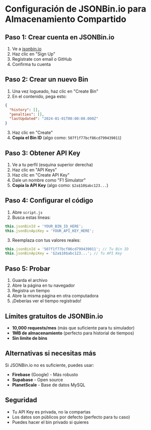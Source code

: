# Configuración de JSONBin.io para Almacenamiento Compartido

## Paso 1: Crear cuenta en JSONBin.io

1. Ve a [jsonbin.io](https://jsonbin.io)
2. Haz clic en "Sign Up" 
3. Regístrate con email o GitHub
4. Confirma tu cuenta

## Paso 2: Crear un nuevo Bin

1. Una vez logueado, haz clic en "Create Bin"
2. En el contenido, pega esto:
```json
{
  "history": [],
  "penalties": [],
  "lastUpdated": "2024-01-01T00:00:00.000Z"
}
```
3. Haz clic en "Create"
4. **Copia el Bin ID** (algo como: `507f1f77bcf86cd799439011`)

## Paso 3: Obtener API Key

1. Ve a tu perfil (esquina superior derecha)
2. Haz clic en "API Keys"
3. Haz clic en "Create API Key"
4. Dale un nombre como "F1 Simulator"
5. **Copia la API Key** (algo como: `$2a$10$abc123...`)

## Paso 4: Configurar el código

1. Abre `script.js`
2. Busca estas líneas:
```javascript
this.jsonBinId = 'YOUR_BIN_ID_HERE';
this.jsonBinApiKey = 'YOUR_API_KEY_HERE';
```
3. Reemplaza con tus valores reales:
```javascript
this.jsonBinId = '507f1f77bcf86cd799439011'; // Tu Bin ID
this.jsonBinApiKey = '$2a$10$abc123...'; // Tu API Key
```

## Paso 5: Probar

1. Guarda el archivo
2. Abre la página en tu navegador
3. Registra un tiempo
4. Abre la misma página en otra computadora
5. ¡Deberías ver el tiempo registrado!

## Límites gratuitos de JSONBin.io

- **10,000 requests/mes** (más que suficiente para tu simulador)
- **1MB de almacenamiento** (perfecto para historial de tiempos)
- **Sin límite de bins**

## Alternativas si necesitas más

Si JSONBin.io no es suficiente, puedes usar:
- **Firebase** (Google) - Más robusto
- **Supabase** - Open source
- **PlanetScale** - Base de datos MySQL

## Seguridad

- Tu API Key es privada, no la compartas
- Los datos son públicos por defecto (perfecto para tu caso)
- Puedes hacer el bin privado si quieres
